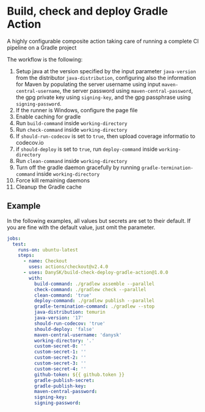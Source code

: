 # Build, check and deploy Gradle Action

A highly configurable composite action taking care of running a complete CI pipeline on a Gradle project

The workflow is the following:

1. Setup java at the version specified by the input parameter `java-version` from the distributor `java-distribution`, configuring also the information for Maven by populating the server username using input `maven-central-username`, the server password using `maven-central-password`, the gpg private key using `signing-key`, and the gpg passphrase using `signing-password`.
2. If the runner is Windows, configure the page file
3. Enable caching for gradle
4. Run `build-command` inside `working-directory`
5. Run `check-command` inside `working-directory`
6. If `should-run-codecov` is set to `true`, then upload coverage informatio to codecov.io
7. if `should-deploy` is set to `true`, run `deploy-command` inside `working-directory`
8. Run `clean-command` inside `working-directory`
9. Turn off the gradle daemon gracefully by running `gradle-termination-command` inside `working-directory`
10. Force kill remaining daemons
11. Cleanup the Gradle cache

## Example

In the following examples, all values but secrets are set to their default. If you are fine with the default value, just omit the parameter.

```yaml
jobs:
  test:
    runs-on: ubuntu-latest
    steps:
      - name: Checkout
        uses: actions/checkout@v2.4.0
      - uses: DanySK/build-check-deploy-gradle-action@1.0.0
        with:
          build-command: ./gradlew assemble --parallel
          check-command: ./gradlew check --parallel
          clean-command: 'true'
          deploy-command: ./gradlew publish --parallel
          gradle-termination-command: ./gradlew --stop
          java-distribution: temurin
          java-version: '17'
          should-run-codecov: 'true'
          should-deploy: 'false'
          maven-central-username: 'danysk'
          working-directory: '.'
          custom-secret-0: ''
          custom-secret-1: ''
          custom-secret-2: ''
          custom-secret-3: ''
          custom-secret-4: ''
          github-token: ${{ github.token }}
          gradle-publish-secret:
          gradle-publish-key:
          maven-central-password:
          signing-key:
          signing-password:
```
